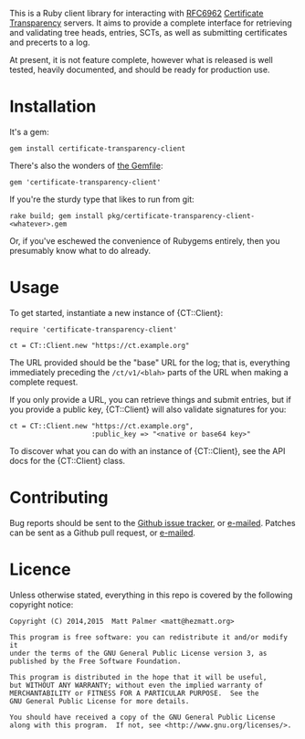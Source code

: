 This is a Ruby client library for interacting with
[RFC6962](http://tools.ietf.org/html/rfc6962) [Certificate
Transparency](http://www.certificate-transparency.org/) servers.  It
aims to provide a complete interface for retrieving and validating tree
heads, entries, SCTs, as well as submitting certificates and precerts to a
log.

At present, it is not feature complete, however what is released is well
tested, heavily documented, and should be ready for production use.


# Installation

It's a gem:

    gem install certificate-transparency-client

There's also the wonders of [the Gemfile](http://bundler.io):

    gem 'certificate-transparency-client'

If you're the sturdy type that likes to run from git:

    rake build; gem install pkg/certificate-transparency-client-<whatever>.gem

Or, if you've eschewed the convenience of Rubygems entirely, then you
presumably know what to do already.


# Usage

To get started, instantiate a new instance of {CT::Client}:

    require 'certificate-transparency-client'

    ct = CT::Client.new "https://ct.example.org"

The URL provided should be the "base" URL for the log; that is, everything
immediately preceding the `/ct/v1/<blah>` parts of the URL when making a
complete request.

If you only provide a URL, you can retrieve things and submit entries, but
if you provide a public key, {CT::Client} will also validate signatures for
you:

    ct = CT::Client.new "https://ct.example.org",
                        :public_key => "<native or base64 key>"

To discover what you can do with an instance of {CT::Client}, see the API
docs for the {CT::Client} class.


# Contributing

Bug reports should be sent to the [Github issue
tracker](https://github.com/mpalmer/certificate-transparency-client/issues),
or [e-mailed](mailto:theshed+certificate-transparency-client@hezmatt.org). 
Patches can be sent as a Github pull request, or
[e-mailed](mailto:theshed+certificate-transparency-client@hezmatt.org).


# Licence

Unless otherwise stated, everything in this repo is covered by the following
copyright notice:

    Copyright (C) 2014,2015  Matt Palmer <matt@hezmatt.org>

    This program is free software: you can redistribute it and/or modify it
    under the terms of the GNU General Public License version 3, as
    published by the Free Software Foundation.

    This program is distributed in the hope that it will be useful,
    but WITHOUT ANY WARRANTY; without even the implied warranty of
    MERCHANTABILITY or FITNESS FOR A PARTICULAR PURPOSE.  See the
    GNU General Public License for more details.

    You should have received a copy of the GNU General Public License
    along with this program.  If not, see <http://www.gnu.org/licenses/>.
